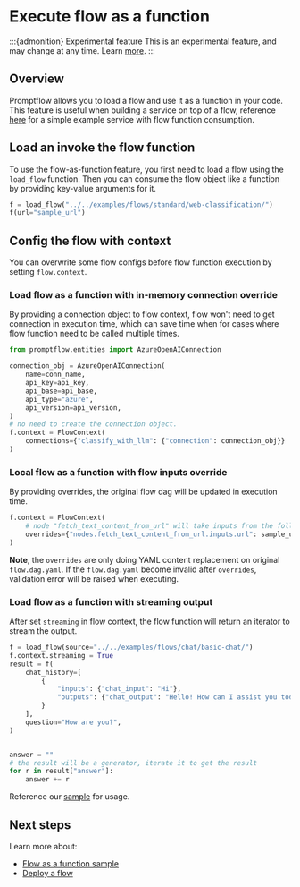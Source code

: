 # Execute flow as a function

:::{admonition} Experimental feature
This is an experimental feature, and may change at any time. Learn [more](faq.md#stable-vs-experimental).
:::

## Overview

Promptflow allows you to load a flow and use it as a function in your code.
This feature is useful when building a service on top of a flow, reference [here](../../examples/tutorials/flow-deploy/create-service-with-flow/) for a simple example service with flow function consumption.

## Load an invoke the flow function

To use the flow-as-function feature, you first need to load a flow using the `load_flow` function.
Then you can consume the flow object like a function by providing key-value arguments for it.

```python
f = load_flow("../../examples/flows/standard/web-classification/")
f(url="sample_url")
```

## Config the flow with context

You can overwrite some flow configs before flow function execution by setting `flow.context`.

### Load flow as a function with in-memory connection override

By providing a connection object to flow context, flow won't need to get connection in execution time, which can save time when for cases where flow function need to be called multiple times.

```python
from promptflow.entities import AzureOpenAIConnection

connection_obj = AzureOpenAIConnection(
    name=conn_name,
    api_key=api_key,
    api_base=api_base,
    api_type="azure",
    api_version=api_version,
)
# no need to create the connection object.  
f.context = FlowContext(
    connections={"classify_with_llm": {"connection": connection_obj}}
)
```

### Local flow as a function with flow inputs override

By providing overrides, the original flow dag will be updated in execution time.

```python
f.context = FlowContext(
    # node "fetch_text_content_from_url" will take inputs from the following command instead of from flow input
    overrides={"nodes.fetch_text_content_from_url.inputs.url": sample_url},
)
```

**Note**, the `overrides` are only doing YAML content replacement on original `flow.dag.yaml`.
If the `flow.dag.yaml` become invalid after `overrides`, validation error will be raised when executing.

### Load flow as a function with streaming output

After set `streaming` in flow context, the flow function will return an iterator to stream the output.

```python
f = load_flow(source="../../examples/flows/chat/basic-chat/")
f.context.streaming = True
result = f(
    chat_history=[
        {
            "inputs": {"chat_input": "Hi"},
            "outputs": {"chat_output": "Hello! How can I assist you today?"},
        }
    ],
    question="How are you?",
)


answer = ""
# the result will be a generator, iterate it to get the result
for r in result["answer"]:
    answer += r

```

Reference our [sample](../../examples/tutorials/get-started/flow-as-function.ipynb) for usage.

## Next steps

Learn more about:

- [Flow as a function sample](../../examples/tutorials/get-started/flow-as-function.ipynb)
- [Deploy a flow](../deploy-a-flow/index.md)
